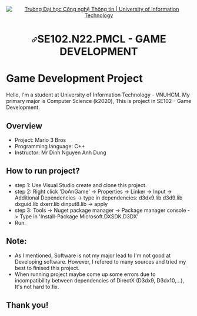 <p align="center" dir="auto">
  <a href="https://www.uit.edu.vn/" title="Trường Đại học Công nghệ Thông tin" rel="nofollow">
    <img src="https://camo.githubusercontent.com/29fa0dade8ce1281054a2a4844513e68f8868f15057452c709392fe49b01d398/68747470733a2f2f692e696d6775722e636f6d2f576d4d6e5352742e706e67" alt="Trường Đại học Công nghệ Thông tin | University of Information Technology" data-canonical-src="https://i.imgur.com/WmMnSRt.png" style="max-width: 100%;">
  </a>
</p>
<h1 align="center" tabindex="-1" dir="auto"><svg class="octicon octicon-link" viewBox="0 0 16 16" version="1.1" width="16" height="16" aria-hidden="true"><path d="m7.775 3.275 1.25-1.25a3.5 3.5 0 1 1 4.95 4.95l-2.5 2.5a3.5 3.5 0 0 1-4.95 0 .751.751 0 0 1 .018-1.042.751.751 0 0 1 1.042-.018 1.998 1.998 0 0 0 2.83 0l2.5-2.5a2.002 2.002 0 0 0-2.83-2.83l-1.25 1.25a.751.751 0 0 1-1.042-.018.751.751 0 0 1-.018-1.042Zm-4.69 9.64a1.998 1.998 0 0 0 2.83 0l1.25-1.25a.751.751 0 0 1 1.042.018.751.751 0 0 1 .018 1.042l-1.25 1.25a3.5 3.5 0 1 1-4.95-4.95l2.5-2.5a3.5 3.5 0 0 1 4.95 0 .751.751 0 0 1-.018 1.042.751.751 0 0 1-1.042.018 1.998 1.998 0 0 0-2.83 0l-2.5 2.5a1.998 1.998 0 0 0 0 2.83Z"></path></svg></a><b>SE102.N22.PMCL - GAME DEVELOPMENT</b></h1>

# Game Development Project
Hello, I'm a student at University of Information Technology - VNUHCM. My primary major is Computer Science (k2020), This is project in SE102 - Game Development. 
## Overview
- Project: Mario 3 Bros
- Programming language: C++
- Instructor: Mr Dinh Nguyen Anh Dung
## How to run project?
- step 1: Use Visual Studio create and clone this project.
- step 2: Right click 'DoAnGame' -> Properties -> Linker -> Input -> Additional Dependencies -> type in dependencies: 
d3dx9.lib
d3d9.lib
dxguid.lib
dxerr.lib
dinput8.lib
  -> apply
- step 3: Tools -> Nuget package manager -> Package manager console -> Type in 'Install-Package Microsoft.DXSDK.D3DX'
- Run.
## Note:
- As I mentioned, Software is not my major lead to I'm not good at Developing software. However, I refered to many sources and tried my best to finised this project.
- When running project maybe come up some errors due to incompatibility between dependencies of DirectX (D3dx9, D3dx10,...), It's not hard to fix.
## Thank you!
